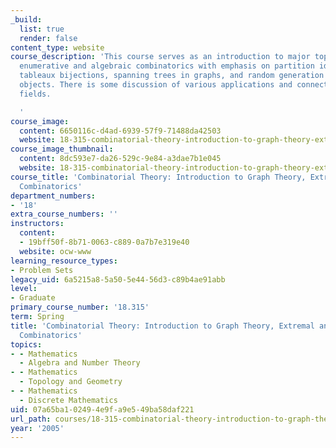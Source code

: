 ```yaml
---
_build:
  list: true
  render: false
content_type: website
course_description: 'This course serves as an introduction to major topics of modern
  enumerative and algebraic combinatorics with emphasis on partition identities, young
  tableaux bijections, spanning trees in graphs, and random generation of combinatorial
  objects. There is some discussion of various applications and connections to other
  fields.

  '
course_image:
  content: 6650116c-d4ad-6939-57f9-71488da42503
  website: 18-315-combinatorial-theory-introduction-to-graph-theory-extremal-and-enumerative-combinatorics-spring-2005
course_image_thumbnail:
  content: 8dc593e7-da26-529c-9e84-a3dae7b1e045
  website: 18-315-combinatorial-theory-introduction-to-graph-theory-extremal-and-enumerative-combinatorics-spring-2005
course_title: 'Combinatorial Theory: Introduction to Graph Theory, Extremal and Enumerative
  Combinatorics'
department_numbers:
- '18'
extra_course_numbers: ''
instructors:
  content:
  - 19bff50f-8b71-0063-c889-0a7b7e319e40
  website: ocw-www
learning_resource_types:
- Problem Sets
legacy_uid: 6a5215a8-5a50-5e44-56d3-c89b4ae91abb
level:
- Graduate
primary_course_number: '18.315'
term: Spring
title: 'Combinatorial Theory: Introduction to Graph Theory, Extremal and Enumerative
  Combinatorics'
topics:
- - Mathematics
  - Algebra and Number Theory
- - Mathematics
  - Topology and Geometry
- - Mathematics
  - Discrete Mathematics
uid: 07a65ba1-0249-4e9f-a9e5-49ba58daf221
url_path: courses/18-315-combinatorial-theory-introduction-to-graph-theory-extremal-and-enumerative-combinatorics-spring-2005
year: '2005'
---
```

